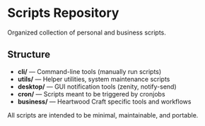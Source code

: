 # Scripts Repository

Organized collection of personal and business scripts.

## Structure

- **cli/** — Command-line tools (manually run scripts)
- **utils/** — Helper utilities, system maintenance scripts
- **desktop/** — GUI notification tools (zenity, notify-send)
- **cron/** — Scripts meant to be triggered by cronjobs
- **business/** — Heartwood Craft specific tools and workflows

All scripts are intended to be minimal, maintainable, and portable.

